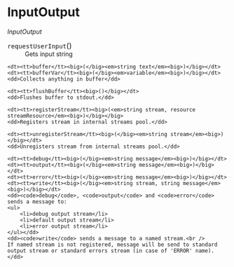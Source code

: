 # InputOutput

*InputOutput*

<dl>
	<dt><tt>requestUserInput</tt><big>()</big></dt>
	<dd>Gets input string</dd>

	<dt><tt>buffer</tt><big>(</big><em>string text</em><big>)</big></dt>
	<dt><tt>bufferVar</tt><big>(</big><em>variable</em><big>)</big></dt>
	<dd>Collects anything in buffer</dd>

	<dt><tt>flushBuffer</tt><big>()</big></dt>
	<dd>Flushes buffer to stdout.</dd>

	<dt><tt>registerStream</tt><big>(<em>string stream, resource streamResource</em><big>)</big></big>
	<dd>Registers stream in internal streams pool.</dd>

	<dt><tt>unregisterStream</tt><big>(</big><em>string stream</em><big>)</big></dt>
	<dd>Unregisters stream from internal streams pool.</dd>

	<dt><tt>debug</tt><big>(</big><em>string message</em><big>)</big></dt>
	<dt><tt>output</tt><big>(</big><em>string message</em><big>)</big></dt>
	<dt><tt>error</tt><big>(</big><em>string message</em><big>)</big></dt>
	<dt><tt>write</tt><big>(</big><em>string stream, string message</em><big>)</big></dt>
	<dd><code>debug</code>, <code>output</code> and <code>error</code> sends a message to:
	<ul>
		<li>debug output stream</li>
		<li>default output stream</li>
		<li>error output stream</li>
	</ul></dd>
	<dd><code>write</code> sends a message to a named stream.<br />
	If named stream is not registered, message will be send to standard output stream or standard errors stream (in case of 'ERROR' name).</dd>

</dl>
